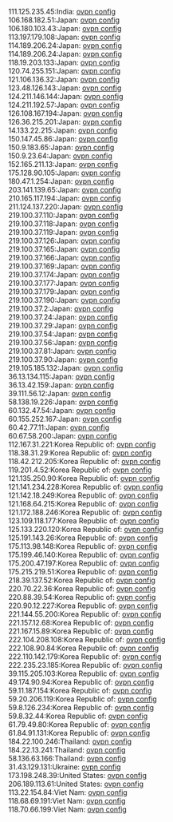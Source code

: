 111.125.235.45:India: [ovpn config](vpn/111_125_235_45.ovpn)  
106.168.182.51:Japan: [ovpn config](vpn/106_168_182_51.ovpn)  
106.180.103.43:Japan: [ovpn config](vpn/106_180_103_43.ovpn)  
113.197.179.108:Japan: [ovpn config](vpn/113_197_179_108.ovpn)  
114.189.206.24:Japan: [ovpn config](vpn/114_189_206_24.ovpn)  
114.189.206.24:Japan: [ovpn config](vpn/114_189_206_24.ovpn)  
118.19.203.133:Japan: [ovpn config](vpn/118_19_203_133.ovpn)  
120.74.255.151:Japan: [ovpn config](vpn/120_74_255_151.ovpn)  
121.106.136.32:Japan: [ovpn config](vpn/121_106_136_32.ovpn)  
123.48.126.143:Japan: [ovpn config](vpn/123_48_126_143.ovpn)  
124.211.146.144:Japan: [ovpn config](vpn/124_211_146_144.ovpn)  
124.211.192.57:Japan: [ovpn config](vpn/124_211_192_57.ovpn)  
126.108.167.194:Japan: [ovpn config](vpn/126_108_167_194.ovpn)  
126.36.215.201:Japan: [ovpn config](vpn/126_36_215_201.ovpn)  
14.133.22.215:Japan: [ovpn config](vpn/14_133_22_215.ovpn)  
150.147.45.86:Japan: [ovpn config](vpn/150_147_45_86.ovpn)  
150.9.183.65:Japan: [ovpn config](vpn/150_9_183_65.ovpn)  
150.9.23.64:Japan: [ovpn config](vpn/150_9_23_64.ovpn)  
152.165.211.13:Japan: [ovpn config](vpn/152_165_211_13.ovpn)  
175.128.90.105:Japan: [ovpn config](vpn/175_128_90_105.ovpn)  
180.47.1.254:Japan: [ovpn config](vpn/180_47_1_254.ovpn)  
203.141.139.65:Japan: [ovpn config](vpn/203_141_139_65.ovpn)  
210.165.117.194:Japan: [ovpn config](vpn/210_165_117_194.ovpn)  
211.124.137.220:Japan: [ovpn config](vpn/211_124_137_220.ovpn)  
219.100.37.110:Japan: [ovpn config](vpn/219_100_37_110.ovpn)  
219.100.37.118:Japan: [ovpn config](vpn/219_100_37_118.ovpn)  
219.100.37.119:Japan: [ovpn config](vpn/219_100_37_119.ovpn)  
219.100.37.126:Japan: [ovpn config](vpn/219_100_37_126.ovpn)  
219.100.37.165:Japan: [ovpn config](vpn/219_100_37_165.ovpn)  
219.100.37.166:Japan: [ovpn config](vpn/219_100_37_166.ovpn)  
219.100.37.169:Japan: [ovpn config](vpn/219_100_37_169.ovpn)  
219.100.37.174:Japan: [ovpn config](vpn/219_100_37_174.ovpn)  
219.100.37.177:Japan: [ovpn config](vpn/219_100_37_177.ovpn)  
219.100.37.179:Japan: [ovpn config](vpn/219_100_37_179.ovpn)  
219.100.37.190:Japan: [ovpn config](vpn/219_100_37_190.ovpn)  
219.100.37.2:Japan: [ovpn config](vpn/219_100_37_2.ovpn)  
219.100.37.24:Japan: [ovpn config](vpn/219_100_37_24.ovpn)  
219.100.37.29:Japan: [ovpn config](vpn/219_100_37_29.ovpn)  
219.100.37.54:Japan: [ovpn config](vpn/219_100_37_54.ovpn)  
219.100.37.56:Japan: [ovpn config](vpn/219_100_37_56.ovpn)  
219.100.37.81:Japan: [ovpn config](vpn/219_100_37_81.ovpn)  
219.100.37.90:Japan: [ovpn config](vpn/219_100_37_90.ovpn)  
219.105.185.132:Japan: [ovpn config](vpn/219_105_185_132.ovpn)  
36.13.134.115:Japan: [ovpn config](vpn/36_13_134_115.ovpn)  
36.13.42.159:Japan: [ovpn config](vpn/36_13_42_159.ovpn)  
39.111.56.12:Japan: [ovpn config](vpn/39_111_56_12.ovpn)  
58.138.19.226:Japan: [ovpn config](vpn/58_138_19_226.ovpn)  
60.132.47.54:Japan: [ovpn config](vpn/60_132_47_54.ovpn)  
60.155.252.167:Japan: [ovpn config](vpn/60_155_252_167.ovpn)  
60.42.77.11:Japan: [ovpn config](vpn/60_42_77_11.ovpn)  
60.67.58.200:Japan: [ovpn config](vpn/60_67_58_200.ovpn)  
112.167.31.221:Korea Republic of: [ovpn config](vpn/112_167_31_221.ovpn)  
118.38.31.29:Korea Republic of: [ovpn config](vpn/118_38_31_29.ovpn)  
118.42.212.205:Korea Republic of: [ovpn config](vpn/118_42_212_205.ovpn)  
119.201.4.52:Korea Republic of: [ovpn config](vpn/119_201_4_52.ovpn)  
121.135.250.90:Korea Republic of: [ovpn config](vpn/121_135_250_90.ovpn)  
121.141.234.228:Korea Republic of: [ovpn config](vpn/121_141_234_228.ovpn)  
121.142.18.249:Korea Republic of: [ovpn config](vpn/121_142_18_249.ovpn)  
121.168.64.215:Korea Republic of: [ovpn config](vpn/121_168_64_215.ovpn)  
121.172.188.246:Korea Republic of: [ovpn config](vpn/121_172_188_246.ovpn)  
123.109.118.177:Korea Republic of: [ovpn config](vpn/123_109_118_177.ovpn)  
125.133.220.120:Korea Republic of: [ovpn config](vpn/125_133_220_120.ovpn)  
125.191.143.26:Korea Republic of: [ovpn config](vpn/125_191_143_26.ovpn)  
175.113.98.148:Korea Republic of: [ovpn config](vpn/175_113_98_148.ovpn)  
175.199.46.140:Korea Republic of: [ovpn config](vpn/175_199_46_140.ovpn)  
175.200.47.197:Korea Republic of: [ovpn config](vpn/175_200_47_197.ovpn)  
175.215.219.51:Korea Republic of: [ovpn config](vpn/175_215_219_51.ovpn)  
218.39.137.52:Korea Republic of: [ovpn config](vpn/218_39_137_52.ovpn)  
220.70.22.36:Korea Republic of: [ovpn config](vpn/220_70_22_36.ovpn)  
220.88.39.54:Korea Republic of: [ovpn config](vpn/220_88_39_54.ovpn)  
220.90.12.227:Korea Republic of: [ovpn config](vpn/220_90_12_227.ovpn)  
221.144.55.200:Korea Republic of: [ovpn config](vpn/221_144_55_200.ovpn)  
221.157.12.68:Korea Republic of: [ovpn config](vpn/221_157_12_68.ovpn)  
221.167.15.89:Korea Republic of: [ovpn config](vpn/221_167_15_89.ovpn)  
222.104.208.108:Korea Republic of: [ovpn config](vpn/222_104_208_108.ovpn)  
222.108.90.84:Korea Republic of: [ovpn config](vpn/222_108_90_84.ovpn)  
222.110.142.179:Korea Republic of: [ovpn config](vpn/222_110_142_179.ovpn)  
222.235.23.185:Korea Republic of: [ovpn config](vpn/222_235_23_185.ovpn)  
39.115.205.103:Korea Republic of: [ovpn config](vpn/39_115_205_103.ovpn)  
49.174.90.94:Korea Republic of: [ovpn config](vpn/49_174_90_94.ovpn)  
59.11.187.154:Korea Republic of: [ovpn config](vpn/59_11_187_154.ovpn)  
59.20.206.119:Korea Republic of: [ovpn config](vpn/59_20_206_119.ovpn)  
59.8.126.234:Korea Republic of: [ovpn config](vpn/59_8_126_234.ovpn)  
59.8.32.44:Korea Republic of: [ovpn config](vpn/59_8_32_44.ovpn)  
61.79.49.80:Korea Republic of: [ovpn config](vpn/61_79_49_80.ovpn)  
61.84.91.131:Korea Republic of: [ovpn config](vpn/61_84_91_131.ovpn)  
184.22.100.246:Thailand: [ovpn config](vpn/184_22_100_246.ovpn)  
184.22.13.241:Thailand: [ovpn config](vpn/184_22_13_241.ovpn)  
58.136.63.166:Thailand: [ovpn config](vpn/58_136_63_166.ovpn)  
31.43.129.131:Ukraine: [ovpn config](vpn/31_43_129_131.ovpn)  
173.198.248.39:United States: [ovpn config](vpn/173_198_248_39.ovpn)  
206.189.113.61:United States: [ovpn config](vpn/206_189_113_61.ovpn)  
113.22.154.84:Viet Nam: [ovpn config](vpn/113_22_154_84.ovpn)  
118.68.69.191:Viet Nam: [ovpn config](vpn/118_68_69_191.ovpn)  
118.70.66.199:Viet Nam: [ovpn config](vpn/118_70_66_199.ovpn)  
